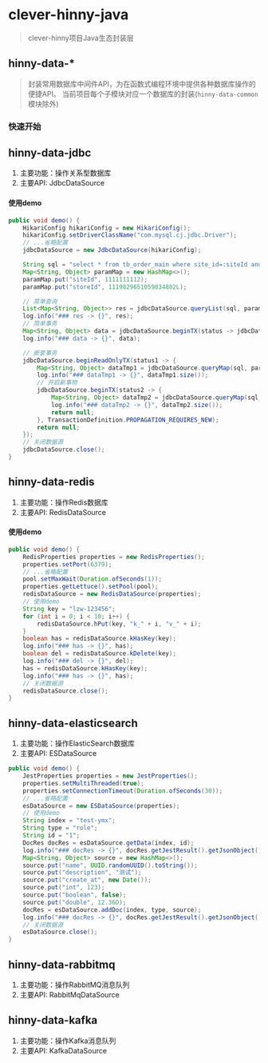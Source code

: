 # clever-hinny-java

> clever-hinny项目Java生态封装层

## hinny-data-*

> 封装常用数据库中间件API，为在函数式编程环境中提供各种数据库操作的便捷API。
> 当前项目每个子模块对应一个数据库的封装(`hinny-data-common`模块除外)

### 快速开始

## hinny-data-jdbc

1. 主要功能：操作关系型数据库
1. 主要API: JdbcDataSource

#### 使用demo

```java
public void demo() {
    HikariConfig hikariConfig = new HikariConfig();
    hikariConfig.setDriverClassName("com.mysql.cj.jdbc.Driver");
    // ...省略配置
    jdbcDataSource = new JdbcDataSource(hikariConfig);

    String sql = "select * from tb_order_main where site_id=:siteId and store_id=:storeId limit 10";
    Map<String, Object> paramMap = new HashMap<>();
    paramMap.put("siteId", 1111111112);
    paramMap.put("storeId", 1119829651059834882L);

    // 简单查询
    List<Map<String, Object>> res = jdbcDataSource.queryList(sql, paramMap);
    log.info("### res -> {}", res);
    // 简单事务
    Map<String, Object> data = jdbcDataSource.beginTX(status -> jdbcDataSource.queryMap(sql, paramMap));
    log.info("### data -> {}", data);

    // 嵌套事务
    jdbcDataSource.beginReadOnlyTX(status1 -> {
        Map<String, Object> dataTmp1 = jdbcDataSource.queryMap(sql, paramMap);
        log.info("### dataTmp1 -> {}", dataTmp1.size());
        // 开启新事物
        jdbcDataSource.beginTX(status2 -> {
            Map<String, Object> dataTmp2 = jdbcDataSource.queryMap(sql, paramMap);
            log.info("### dataTmp2 -> {}", dataTmp2.size());
            return null;
        }, TransactionDefinition.PROPAGATION_REQUIRES_NEW);
        return null;
    });
    // 关闭数据源
    jdbcDataSource.close();
}
```

## hinny-data-redis

1. 主要功能：操作Redis数据库
1. 主要API: RedisDataSource

#### 使用demo

```java
public void demo() {
    RedisProperties properties = new RedisProperties();
    properties.setPort(6379);
    // ...省略配置
    pool.setMaxWait(Duration.ofSeconds(1));
    properties.getLettuce().setPool(pool);
    redisDataSource = new RedisDataSource(properties);
    // 使用demo
    String key = "lzw-123456";
    for (int i = 0; i < 10; i++) {
        redisDataSource.hPut(key, "k_" + i, "v_" + i);
    }
    boolean has = redisDataSource.kHasKey(key);
    log.info("### has -> {}", has);
    boolean del = redisDataSource.kDelete(key);
    log.info("### del -> {}", del);
    has = redisDataSource.kHasKey(key);
    log.info("### has -> {}", has);
    // 关闭数据源
    redisDataSource.close();
}
```

## hinny-data-elasticsearch

1. 主要功能：操作ElasticSearch数据库
1. 主要API: ESDataSource

```java
public void demo() {
    JestProperties properties = new JestProperties();
    properties.setMultiThreaded(true);
    properties.setConnectionTimeout(Duration.ofSeconds(30));
    // ...省略配置
    esDataSource = new ESDataSource(properties);
    // 使用demo
    String index = "test-ymx";
    String type = "role";
    String id = "1";
    DocRes docRes = esDataSource.getData(index, id);
    log.info("### docRes -> {}", docRes.getJestResult().getJsonObject());
    Map<String, Object> source = new HashMap<>();
    source.put("name", UUID.randomUUID().toString());
    source.put("description", "测试");
    source.put("create_at", new Date());
    source.put("int", 123);
    source.put("boolean", false);
    source.put("double", 12.36D);
    docRes = esDataSource.addDoc(index, type, source);
    log.info("### docRes -> {}", docRes.getJestResult().getJsonObject());
    // 关闭数据源
    esDataSource.close();
}
```

## hinny-data-rabbitmq

1. 主要功能：操作RabbitMQ消息队列
1. 主要API: RabbitMqDataSource

## hinny-data-kafka

1. 主要功能：操作Kafka消息队列
1. 主要API: KafkaDataSource
